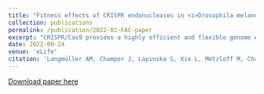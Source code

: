 ```yaml
---
title: "Fitness effects of CRISPR endonucleases in <i>Drosophila melanogaster</i> populations"
collection: publications
permalink: /publication/2022-02-FAC-paper
excerpt: "CRISPR/Cas9 provides a highly efficient and flexible genome editing technology with numerous potential applications ranging from gene therapy to population control. Some proposed applications involve the integration of CRISPR/Cas9 endonucleases into an organism's genome, which raises questions about potentially harmful effects to the transgenic individuals. One example for which this is particularly relevant are CRISPR-based gene drives conceived for the genetic alteration of entire populations. The performance of such drives can strongly depend on fitness costs experienced by drive carriers, yet relatively little is known about the magnitude and causes of these costs. Here, we assess the fitness effects of genomic CRISPR/Cas9 expression in Drosophila melanogaster cage populations by tracking allele frequencies of four different transgenic constructs that allow us to disentangle direct fitness costs due to the integration, expression, and target-site activity of Cas9, from fitness costs due to potential off-target cleavage. Using a maximum likelihood framework, we find that a model with no direct fitness costs but moderate costs due to off-target effects fits our cage data best. Consistent with this, we do not observe fitness costs for a construct with Cas9HF1, a high-fidelity version of Cas9. We further demonstrate that using Cas9HF1 instead of standard Cas9 in a homing drive achieves similar drive conversion efficiency. These results suggest that gene drives should be designed with high-fidelity endonucleases and may have implications for other applications that involve genomic integration of CRISPR endonucleases."
date: 2022-09-24
venue: 'eLife'
citation: 'Langmüller AM, Champer J, Lapinska S, Xie L, Metzloff M, Champer SE, Liu J, Xu Y, Du J, Clark AG, Messer PW. Fitness effects of CRISPR endonucleases in Drosophila melanogaster populations. Elife. 2022 Sep 22;11:e71809. doi: 10.7554/eLife.71809.'
---
```


[Download paper here](https://doi.org/10.7554/eLife.71809)
